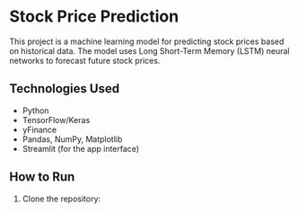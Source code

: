 # Stock Price Prediction

This project is a machine learning model for predicting stock prices based on historical data. The model uses Long Short-Term Memory (LSTM) neural networks to forecast future stock prices.

## Technologies Used
- Python
- TensorFlow/Keras
- yFinance
- Pandas, NumPy, Matplotlib
- Streamlit (for the app interface)

## How to Run
1. Clone the repository:
   ```bash
   
